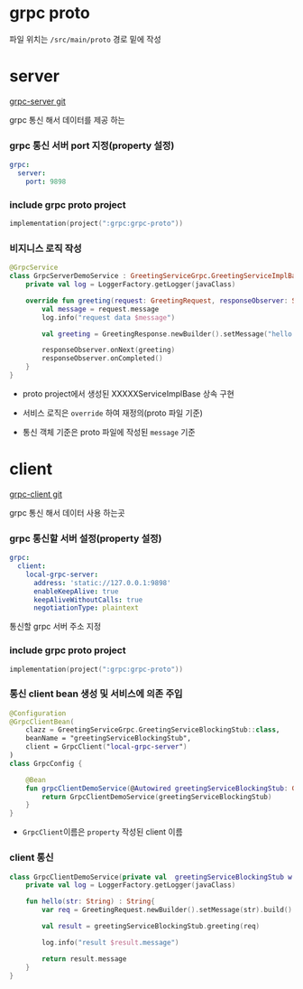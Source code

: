 # grpc proto 
파일 위치는 `/src/main/proto` 경로 밑에 작성

# server
[grpc-server git](https://bitbucket.org/architecturelabs/example/src/master/grpc/grpc-server/)

grpc 통신 해서 데이터를 제공 하는

### grpc 통신 서버 port 지정(property 설정)
```yaml
grpc:
  server:
    port: 9898
```
### include grpc proto project 
```kotlin
implementation(project(":grpc:grpc-proto"))
```

### 비지니스 로직 작성
```kotlin
@GrpcService
class GrpcServerDemoService : GreetingServiceGrpc.GreetingServiceImplBase() {
    private val log = LoggerFactory.getLogger(javaClass)

    override fun greeting(request: GreetingRequest, responseObserver: StreamObserver<GreetingResponse>) {
        val message = request.message
        log.info("request data $message")

        val greeting = GreetingResponse.newBuilder().setMessage("hello $message").build()

        responseObserver.onNext(greeting)
        responseObserver.onCompleted()
    }
}
```

- proto project에서 생성된 XXXXXServiceImplBase 상속 구현

- 서비스 로직은 `override` 하여 재정의(proto 파일 기준)

- 통신 객체 기준은 proto 파일에 작성된 `message` 기준

# client
[grpc-client git](https://bitbucket.org/architecturelabs/example/src/master/grpc/grpc-client)

grpc 통신 해서 데이터 사용 하는곳

### grpc 통신할 서버 설정(property 설정)
```yaml
grpc:
  client:
    local-grpc-server:
      address: 'static://127.0.0.1:9898'
      enableKeepAlive: true
      keepAliveWithoutCalls: true
      negotiationType: plaintext
```
통신할 grpc 서버 주소 지정
### include grpc proto project
```kotlin
implementation(project(":grpc:grpc-proto"))
```

### 통신 client bean 생성 및 서비스에 의존 주입
```kotlin
@Configuration
@GrpcClientBean(
    clazz = GreetingServiceGrpc.GreetingServiceBlockingStub::class,
    beanName = "greetingServiceBlockingStub", 
    client = GrpcClient("local-grpc-server")
)
class GrpcConfig {

    @Bean
    fun grpcClientDemoService(@Autowired greetingServiceBlockingStub: GreetingServiceGrpc.GreetingServiceBlockingStub): GrpcClientDemoService? {
        return GrpcClientDemoService(greetingServiceBlockingStub)
    }
}
```

- `GrpcClient`이름은 `property` 작성된 client 이름

### client 통신
```kotlin
class GrpcClientDemoService(private val  greetingServiceBlockingStub w: GreetingServiceGrpc.GreetingServiceBlockingStub) {
    private val log = LoggerFactory.getLogger(javaClass)

    fun hello(str: String) : String{
        var req = GreetingRequest.newBuilder().setMessage(str).build()

        val result = greetingServiceBlockingStub.greeting(req)

        log.info("result $result.message")

        return result.message
    }
}
```